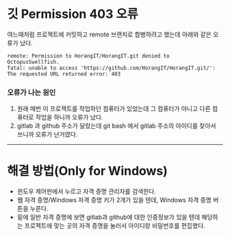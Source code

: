 # 깃 Permission 403 오류

여느때처럼 프로젝트에 커밋하고 remote 브랜치로 합병하려고 했는데 아래와 같은 오류가 났다.



```
remote: Permission to HorangIT/HorangIT.git denied to OctopusSwellfish.
fatal: unable to access 'https://github.com/HorangIT/HorangIT.git/': The requested URL returned error: 403
```



### 오류가 나는 원인

1. 원래 매번 이 프로젝트를 작업하던 컴퓨터가 있었는데 그 컴퓨터가 아니고 다른 컴퓨터로 작업을 하니까 오류가 났다.
2. gitlab 과 github 주소가 달랐는데 git bash 에서 gitlab 주소의 아이디를 찾아서 쓰니까 오류가 난거였다.

---

# 해결 방법(Only for Windows)

* 윈도우 제어판에서 누르고 자격 증명 관리자를 검색한다.
* 웹 자격 증명/Windows 자격 증명 키가 2개가 있을 텐데, Windows 자격 증명 버튼을 누른다.
* 밑에 일반 자격 증명에 보면 gitlab과 github에 대한 인증정보가 있을 텐데 해당하는 프로젝트에 맞는 곳의 자격 증명을 눌러서 아이디랑 비밀번호를 편집했다.

